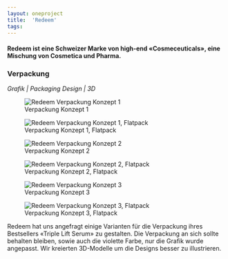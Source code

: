 ```yaml
---
layout: oneproject
title:  'Redeem'
tags:   
---
```


#### Redeem ist eine Schweizer Marke von high-end «Cosmeceuticals», eine Mischung von Cosmetica und Pharma.

### Verpackung
*Grafik | Packaging Design | 3D*


<aside>

<figure>
  <img src="/assets{{ page.url }}Redeem01.jpg"
    srcset="/assets{{ page.url }}Redeem01_2x.jpg 2x"
    alt="Redeem Verpackung Konzept 1">
  <figcaption>Verpackung Konzept 1</figcaption>
</figure>

<figure>
  <img src="/assets{{ page.url }}Redeem01b.jpg"
    srcset="/assets{{ page.url }}Redeem01b_2x.jpg 2x"
    alt="Redeem Verpackung Konzept 1, Flatpack">
  <figcaption>Verpackung Konzept 1, Flatpack</figcaption>
</figure>

<figure>
  <img src="/assets{{ page.url }}Redeem02.jpg"
    srcset="/assets{{ page.url }}Redeem02_2x.jpg 2x"
    alt="Redeem Verpackung Konzept 2">
  <figcaption>Verpackung Konzept 2</figcaption>
</figure>

<figure>
  <img src="/assets{{ page.url }}Redeem02b.jpg"
    srcset="/assets{{ page.url }}Redeem02b_2x.jpg 2x"
    alt="Redeem Verpackung Konzept 2, Flatpack">
  <figcaption>Verpackung Konzept 2, Flatpack</figcaption>
</figure>

<figure>
  <img src="/assets{{ page.url }}Redeem03.jpg"
    srcset="/assets{{ page.url }}Redeem03_2x.jpg 2x"
    alt="Redeem Verpackung Konzept 3">
  <figcaption>Verpackung Konzept 3</figcaption>
</figure>

<figure>
  <img src="/assets{{ page.url }}Redeem03b.jpg"
    srcset="/assets{{ page.url }}Redeem03b_2x.jpg 2x"
    alt="Redeem Verpackung Konzept 3, Flatpack">
  <figcaption>Verpackung Konzept 3, Flatpack</figcaption>
</figure>

</aside>

Redeem hat uns angefragt einige Varianten für die Verpackung ihres Bestsellers «Triple Lift Serum» zu gestalten. Die Verpackung an sich sollte behalten bleiben, sowie auch die violette Farbe, nur die Grafik wurde angepasst. Wir kreierten 3D-Modelle um die Designs besser zu illustrieren.
